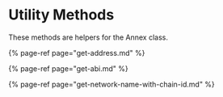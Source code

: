 # Utility Methods

These methods are helpers for the Annex class.

{% page-ref page="get-address.md" %}

{% page-ref page="get-abi.md" %}

{% page-ref page="get-network-name-with-chain-id.md" %}

